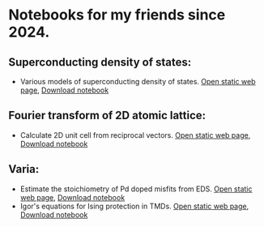 # Notebooks for my friends since 2024.

## Superconducting density of states:
- Various models of superconducting density of states. <a href="./dos_fit.html" target="_blank">Open static web page</a>, [Download notebook](./dos_fit.jl)

## Fourier transform of 2D atomic lattice:
- Calculate 2D unit cell from reciprocal vectors. [Open static web page](), [Download notebook]()

## Varia:
- Estimate the stoichiometry of Pd doped misfits from EDS. [Open static web page](), [Download notebook]()
- Igor's equations for Ising protection in TMDs. [Open static web page](), [Download notebook]()
